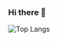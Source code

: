 ### Hi there 👋
![Top Langs](https://github-readme-stats.vercel.app/api/top-langs/?username=wangzhe3224&layout=compact&hide=Jupyter%20Notebook,C++,Fortran,HTML&langs_count=10)

